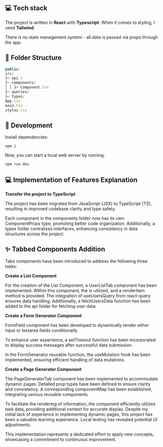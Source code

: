 ## :computer: Tech stack

The project is written in **React** with **Typescript**. When it comes to styling, I used **Tailwind**.

There is no state management system - all data is passed via props through the app.

## :file_folder: Folder Structure

```ts
public/
src/
├─ api /
├─ components/
│ │ ├─ Component.tsx
├─ queries/
├─ types/
App.tsx
main.tsx
styles.css
```

## :hammer: Development

Install dependencies:

```
npm i
```

Now, you can start a local web server by running:

```
npm run dev
```

## :computer: Implementation of Features Explanation

**Transfer the project to TypeScript**

The project has been migrated from JavaScript (JSX) to TypeScript (TS), resulting in improved codebase clarity and type safety.

Each component in the components folder now has its own ComponentProps type, promoting better code organization. Additionally, a types folder centralizes interfaces, enhancing consistency in data structures across the project.

## :sparkles: Tabbed Components Addition

Tabs components have been introduced to address the following three tasks:

**Create a List Component**

For the creation of the List Component, a UserListTab component has been implemented. Within this component, the <ListComponent /> is utilized, and a renderItem method is provided. The integration of useUsersQuery from react-query ensures data handling. Additionally, a fetchUsersData function has been added to the api folder for fetching user data.

**Create a Form Generator Component**

FormField component has been developed to dynamically render either input or textarea fields conditionally.

To enhance user experience, a setTimeout function has been incorporated to display success messages after successful data submission.

In the FormGenerator reusable function, the useMutation hook has been implemented, ensuring efficient handling of data mutations.

**Create a Page Generator Component**

The PageGeneratorTab component has been implemented to accommodate dynamic pages. Detailed prop types have been defined to ensure clarity and consistency. A corresponding componentMap has been established, integrating various reusable components.

To facilitate the rendering of information, the component efficiently utilizes task data, providing additional context for accurate display. Despite my initial lack of experience in implementing dynamic pages, this project has been a valuable learning experience. Local testing has revealed potential UI adjustments.

This implementation represents a dedicated effort to apply new concepts, showcasing a commitment to continuous improvement.

